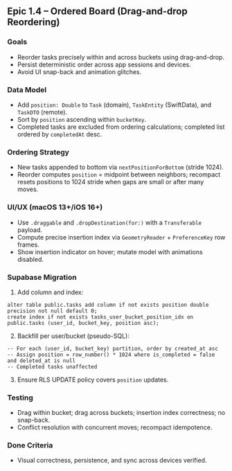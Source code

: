 ## Epic 1.4 – Ordered Board (Drag-and-drop Reordering)

### Goals
- Reorder tasks precisely within and across buckets using drag-and-drop.
- Persist deterministic order across app sessions and devices.
- Avoid UI snap-back and animation glitches.

### Data Model
- Add `position: Double` to `Task` (domain), `TaskEntity` (SwiftData), and `TaskDTO` (remote).
- Sort by `position` ascending within `bucketKey`.
- Completed tasks are excluded from ordering calculations; completed list ordered by `completedAt` desc.

### Ordering Strategy
- New tasks appended to bottom via `nextPositionForBottom` (stride 1024).
- Reorder computes `position` = midpoint between neighbors; recompact resets positions to 1024 stride when gaps are small or after many moves.

### UI/UX (macOS 13+/iOS 16+)
- Use `.draggable` and `.dropDestination(for:)` with a `Transferable` payload.
- Compute precise insertion index via `GeometryReader` + `PreferenceKey` row frames.
- Show insertion indicator on hover; mutate model with animations disabled.

### Supabase Migration
1. Add column and index:
```
alter table public.tasks add column if not exists position double precision not null default 0;
create index if not exists tasks_user_bucket_position_idx on public.tasks (user_id, bucket_key, position asc);
```
2. Backfill per user/bucket (pseudo-SQL):
```
-- For each (user_id, bucket_key) partition, order by created_at asc
-- Assign position = row_number() * 1024 where is_completed = false and deleted_at is null
-- Completed tasks unaffected
```
3. Ensure RLS UPDATE policy covers `position` updates.

### Testing
- Drag within bucket; drag across buckets; insertion index correctness; no snap-back.
- Conflict resolution with concurrent moves; recompact idempotence.

### Done Criteria
- Visual correctness, persistence, and sync across devices verified.

